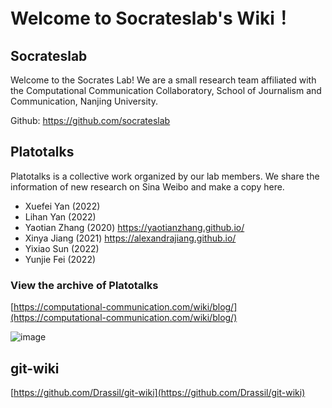 # Welcome to Socrateslab's Wiki！

## Socrateslab

Welcome to the Socrates Lab! We are a small research team affiliated with the Computational Communication Collaboratory, School of Journalism and Communication, Nanjing University.

Github: https://github.com/socrateslab

## Platotalks

Platotalks is a collective work organized by our lab members. We share the information of new research on Sina Weibo and make a copy here. 

- Xuefei Yan (2022)
- Lihan Yan (2022)
- Yaotian Zhang (2020) https://yaotianzhang.github.io/
- Xinya Jiang (2021) https://alexandrajiang.github.io/
- Yixiao Sun (2022)
- Yunjie Fei (2022)


###  View the archive of Platotalks

[https://computational-communication.com/wiki/blog/](https://computational-communication.com/wiki/blog/)


![image](https://user-images.githubusercontent.com/543384/178101007-f41a3ec4-ee71-4b43-a452-ee61cf6db4e5.png)


## git-wiki

[https://github.com/Drassil/git-wiki](https://github.com/Drassil/git-wiki)
